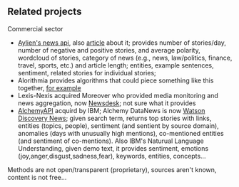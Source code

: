 ## Related projects
Commercial sector 
* [Aylien's news api](https://aylien.com/news-api/), also [article](https://techcrunch.com/2016/04/07/aylien-launches-news-analysis-api-powered-by-its-deep-learning-tech/) about it; provides number of stories/day, number of negative and positive stories, and average polarity, wordcloud of stories, category of news (e.g., news, law/politics, finance, travel, sports, etc.) and article length; entities, example sentences, sentiment, related stories for individual stories;
* Alorithmia provides algorithms that could piece something like this together, [for example](https://blog.algorithmia.com/create-your-own-machine-learning-powered-rss/)
* Lexis-Nexis acquired Moreover who provided media monitoring and news aggregation, now [Newsdesk](https://www.lexisnexis.com/en-us/products/newsdesk.page); not sure what it provides
* [AlchemyAPI](https://github.com/AlchemyAPI) acquird by IBM; Alchemy DataNews is now [Watson Discovery News](https://www.ibm.com/watson/services/discovery-news/); given search term, returns top stories with links, entities (topics, people), sentiment (and sentient by source domain), anomalies (days with unusually high mentions), co-mentioned entities (and sentiment of co-mentions). Also IBM's Naturual Language Understanding, given demo text, it provides sentiment, emotions (joy,anger,disgust,sadness,fear), keywords, entities, concepts...

Methods are not open/transparent (proprietary), sources aren't known, content is not free...
